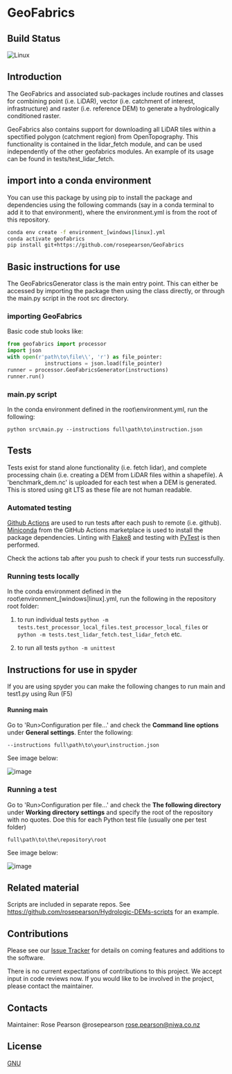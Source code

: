 # GeoFabrics

## Build Status

![Linux](https://github.com/rosepearson/GeoFabrics/actions/workflows/python-test-package.yml/badge.svg)

## Introduction

The GeoFabrics and associated sub-packages include routines and classes for combining point (i.e. LiDAR), vector (i.e. catchment of interest, infrastructure) and raster (i.e. reference DEM) to generate a hydrologically conditioned raster. 

GeoFabrics also contains support for downloading all LiDAR tiles within a spectified polygon (catchment region) from OpenTopography. This functionality is contained in the lidar_fetch module, and can be used independently of the other geofabrics modules. An example of its usage can be found in tests/test_lidar_fetch.

## import into a conda environment
You can use this package by using pip to install the package and dependencies using the following commands (say in a conda terminal to add it to that environment), where the environment.yml is from the root of this repository.

```bash
conda env create -f environment_[windows|linux].yml
conda activate geofabrics
pip install git+https://github.com/rosepearson/GeoFabrics
```

## Basic instructions for use
The GeoFabricsGenerator class is the main entry point. This can either be accessed by importing the package then using the class directly, or through the main.py script in the root src directory. 

### importing GeoFabrics
Basic code stub looks like:
```python
from geofabrics import processor
import json
with open(r'path\to\file\\', 'r') as file_pointer:
            instructions = json.load(file_pointer)
runner = processor.GeoFabricsGenerator(instructions)
runner.run()
```
### main.py script
In the conda environment defined in the root\environment.yml, run the following:

`python src\main.py --instructions full\path\to\instruction.json`

## Tests
Tests exist for stand alone functionality (i.e. fetch lidar), and complete processing chain (i.e. creating a DEM from LiDAR files within a shapefile). A 'benchmark_dem.nc' is uploaded for each test when a DEM is generated. This is stored using git LTS as these file are not human readable. 

### Automated testing
[Github Actions](https://docs.github.com/en/actions) are used to run tests after each push to remote (i.e. github). [Miniconda](https://github.com/marketplace/actions/setup-miniconda) from the GitHub Actions marketplace is used to install the package dependencies. Linting with [Flake8](https://github.com/py-actions/flake8) and testing with [PyTest](https://docs.pytest.org/en/6.2.x/contents.html) is then performed. 

Check the actions tab after you push to check if your tests run successfully.

### Running tests locally
In the conda environment defined in the root\environment_[windows|linux].yml, run the following in the repository root folder:

1. to run individual tests
`python -m tests.test_processor_local_files.test_processor_local_files` or `python -m tests.test_lidar_fetch.test_lidar_fetch` etc.

2. to run all tests
`python -m unittest`

## Instructions for use in spyder
If you are using spyder you can make the following changes to run main and test1.py using Run (F5)

#### Running main

Go to 'Run>Configuration per file...' and check the **Command line options** under **General settings**. Enter the following:

`--instructions full\path\to\your\instruction.json`

See image below: 

![image](https://user-images.githubusercontent.com/22883860/123566757-97a43a00-d814-11eb-9e3e-1d2468145e3d.png)

### Running a test

Go to 'Run>Configuration per file...' and check the **The following directory** under **Working directory settings** and specify the root of the repository with no quotes. Doe this for each Python test file (usually one per test folder)

`full\path\to\the\repository\root`

See image below: 

![image](https://user-images.githubusercontent.com/22883860/123900473-3ff50280-d9bd-11eb-8123-e8b6e28d46b2.png)

## Related material
Scripts are included in separate repos. See https://github.com/rosepearson/Hydrologic-DEMs-scripts for an example.

## Contributions
Please see our [Issue Tracker](https://github.com/rosepearson/GeoFabrics/issues) for details on coming features and additions to the software.

There is no current expectations of contributions to this project. We accept input in code reviews now. If you would like to be involved in the project, please contact the maintainer.

## Contacts
Maintainer: Rose Pearson @rosepearson rose.pearson@niwa.co.nz

## License
[GNU](https://github.com/rosepearson/GeoFabrics/LICENSE)
